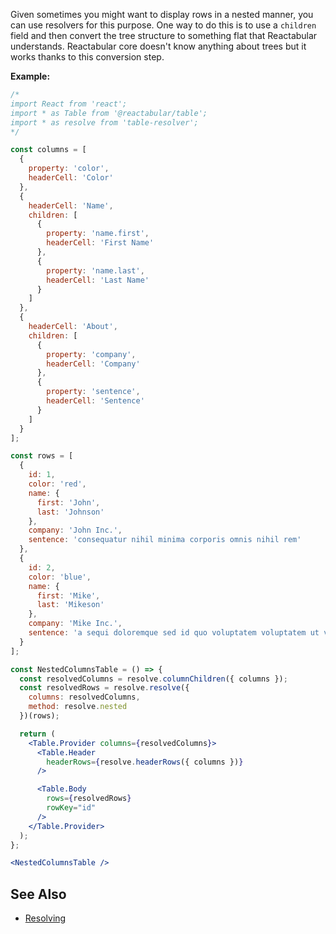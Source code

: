 Given sometimes you might want to display rows in a nested manner, you can use resolvers for this purpose. One way to do this is to use a `children` field and then convert the tree structure to something flat that Reactabular understands. Reactabular core doesn't know anything about trees but it works thanks to this conversion step.

**Example:**

```jsx
/*
import React from 'react';
import * as Table from '@reactabular/table';
import * as resolve from 'table-resolver';
*/

const columns = [
  {
    property: 'color',
    headerCell: 'Color'
  },
  {
    headerCell: 'Name',
    children: [
      {
        property: 'name.first',
        headerCell: 'First Name'
      },
      {
        property: 'name.last',
        headerCell: 'Last Name'
      }
    ]
  },
  {
    headerCell: 'About',
    children: [
      {
        property: 'company',
        headerCell: 'Company'
      },
      {
        property: 'sentence',
        headerCell: 'Sentence'
      }
    ]
  }
];

const rows = [
  {
    id: 1,
    color: 'red',
    name: {
      first: 'John',
      last: 'Johnson'
    },
    company: 'John Inc.',
    sentence: 'consequatur nihil minima corporis omnis nihil rem'
  },
  {
    id: 2,
    color: 'blue',
    name: {
      first: 'Mike',
      last: 'Mikeson'
    },
    company: 'Mike Inc.',
    sentence: 'a sequi doloremque sed id quo voluptatem voluptatem ut voluptatibus'
  }
];

const NestedColumnsTable = () => {
  const resolvedColumns = resolve.columnChildren({ columns });
  const resolvedRows = resolve.resolve({
    columns: resolvedColumns,
    method: resolve.nested
  })(rows);

  return (
    <Table.Provider columns={resolvedColumns}>
      <Table.Header
        headerRows={resolve.headerRows({ columns })}
      />

      <Table.Body
        rows={resolvedRows}
        rowKey="id"
      />
    </Table.Provider>
  );
};

<NestedColumnsTable />
```

## See Also

* [Resolving](/resolving)

